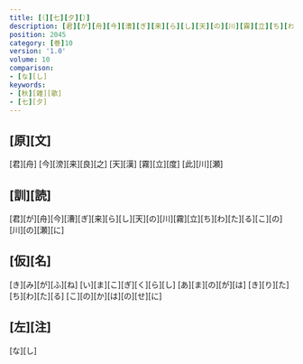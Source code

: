 ```yaml
---
title: [（][七][夕][）]
description: [君][が][舟][今][漕][ぎ][来][ら][し][天][の][川][霧][立][ち][わ][た][る][こ][の][川][の][瀬][に]
position: 2045
category: [巻]10
version: '1.0'
volume: 10
comparison:
- [な][し]
keywords:
- [秋][雑][歌]
- [七][夕]
---
```


## [原][文]

[君][舟] [今][滂][来][良][之] [天][漢] [霧][立][度] [此][川][瀬]

## [訓][読]

[君][が][舟][今][漕][ぎ][来][ら][し][天][の][川][霧][立][ち][わ][た][る][こ][の][川][の][瀬][に]

## [仮][名]

[き][み][が][ふ][ね] [い][ま][こ][ぎ][く][ら][し] [あ][ま][の][が][は] [き][り][た][ち][わ][た][る] [こ][の][か][は][の][せ][に]

## [左][注]

[な][し]
